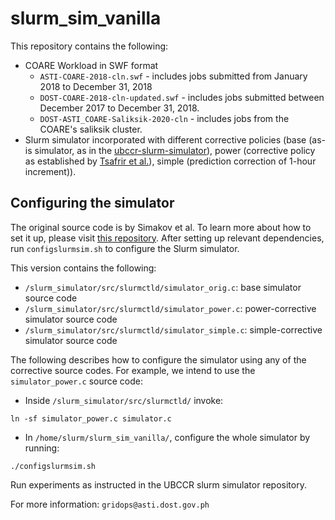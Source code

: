 # slurm_sim_vanilla

This repository contains the following:
* COARE Workload in SWF format
  * `ASTI-COARE-2018-cln.swf` - includes jobs submitted from January 2018 to December 31, 2018
  * `DOST-COARE-2018-cln-updated.swf` - includes jobs submitted between December 2017 to December 31, 2018.
  * `DOST-ASTI_COARE-Saliksik-2020-cln` - includes jobs from the COARE's saliksik cluster.
* Slurm simulator incorporated with different corrective policies (base (as-is simulator, as in the [ubccr-slurm-simulator](https://github.com/ubccr-slurm-simulator)), power (corrective policy as established by [Tsafrir et al.](https://www.cse.huji.ac.il/~feit/papers/Pred07TPDS.pdf)), simple (prediction correction of 1-hour increment)).

## Configuring the simulator
The original source code is by Simakov et al. To learn more about how to set it up, please visit [this repository](https://github.com/ubccr-slurm-simulator/slurm_sim_tools). After setting up relevant dependencies, run `configslurmsim.sh` to configure the Slurm simulator.

This version contains the following:
* `/slurm_simulator/src/slurmctld/simulator_orig.c`: base simulator source code
* `/slurm_simulator/src/slurmctld/simulator_power.c`: power-corrective simulator source code
* `/slurm_simulator/src/slurmctld/simulator_simple.c`: simple-corrective simulator source code

The following describes how to configure the simulator using any of the corrective source codes. For example, we intend to use the `simulator_power.c` source code:
* Inside `/slurm_simulator/src/slurmctld/` invoke:
```
ln -sf simulator_power.c simulator.c
```
* In `/home/slurm/slurm_sim_vanilla/`, configure the whole simulator by running:
```
./configslurmsim.sh
```

Run experiments as instructed in the UBCCR slurm simulator repository.


For more information: `gridops@asti.dost.gov.ph`
